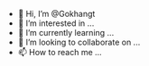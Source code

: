 - 👋 Hi, I’m @Gokhangt
- 👀 I’m interested in ...
- 🌱 I’m currently learning ...
- 💞️ I’m looking to collaborate on ...
- 📫 How to reach me ...

<!---
Gokhangt/Gokhangt is a ✨ special ✨ repository because its `README.md` (this file) appears on your GitHub profile.
You can click the Preview link to take a look at your changes.
--->
